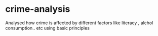 # crime-analysis
Analysed how crime is affected by different factors like literacy , alchol consumption.. etc using basic principles
